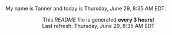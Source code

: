 My name is Tanner and today is Thursday, June 29, 8:35 AM EDT.

<p align="center">This <i>README</i> file is generated <b>every 3 hours</b>!</br>Last refresh: Thursday, June 29, 8:35 AM EDT<br /></p>
